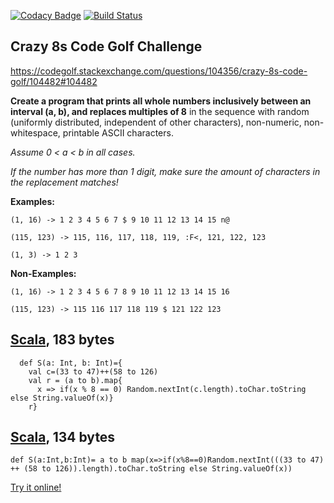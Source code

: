 [![Codacy Badge](https://api.codacy.com/project/badge/Grade/d9604ae50c5e423f8f045ff4585dc82d)](https://app.codacy.com/gh/firephil/Crazy8s-scala-2.13.5?utm_source=github.com&utm_medium=referral&utm_content=firephil/Crazy8s-scala-2.13.5&utm_campaign=Badge_Grade_Settings)
[![Build Status](https://travis-ci.com/firephil/Crazy8s-scala-2.13.5.svg?branch=master)](https://travis-ci.com/firephil/Crazy8s-scala-2.13.5)

## Crazy 8s Code Golf Challenge

https://codegolf.stackexchange.com/questions/104356/crazy-8s-code-golf/104482#104482

**Create a program that prints all whole numbers inclusively between an interval (a, b), and replaces multiples of 8**
in the sequence with random (uniformly distributed, independent of other characters), non-numeric,
non-whitespace, printable ASCII characters.

*Assume 0 < a < b in all cases.*

*If the number has more than 1 digit, make sure the amount of characters in the replacement matches!*

**Examples:**

`(1, 16) -> 1 2 3 4 5 6 7 $ 9 10 11 12 13 14 15 n@`

`(115, 123) -> 115, 116, 117, 118, 119, :F<, 121, 122, 123`

`(1, 3) -> 1 2 3`

**Non-Examples:**

`(1, 16) -> 1 2 3 4 5 6 7 8 9 10 11 12 13 14 15 16`

`(115, 123) -> 115 116 117 118 119 $ 121 122 123`

## [Scala], 183 bytes

<!-- language-all: lang-scala -->

      def S(a: Int, b: Int)={
        val c=(33 to 47)++(58 to 126)
        val r = (a to b).map{
          x => if(x % 8 == 0) Random.nextInt(c.length).toChar.toString else String.valueOf(x)}
        r}

## [Scala], 134 bytes

<!-- language-all: lang-scala -->

    def S(a:Int,b:Int)= a to b map(x=>if(x%8==0)Random.nextInt(((33 to 47) ++ (58 to 126)).length).toChar.toString else String.valueOf(x))

[Try it online!][TIO-km6lw4uh]

[Scala]: http://www.scala-lang.org/
[TIO-km6lw4uh]: https://tio.run/##VY/dSsQwEIXv8xRzI0zYJXStP4tQQb0SFME@wbSd7kbSJDRTKYjPXhP2ypuZOcM5H5zUk6PNTjHMAqkI0wfnuBcbvJkWoc6xebNJnpdx5Fn9sy5infkkP4RJKRW6r5yDd7IeeBX2Q4KnGH8UwDbwCC3Sw6uXfVemboBAAnQwUcS1ebQjrlfHpqn0BWh8ZmQjItZ1cd7ca9jtAG@PRR2u77Q2jv1JztpIeDnTnFcrs/UnYJcYLrf5JrfwR6ZrvQHE/BNs8VDt66oESzetfrc/ "Scala – Try It Online"